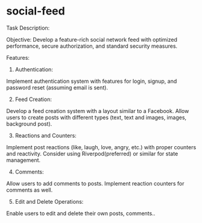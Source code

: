 # social-feed


Task Description: 

Objective: Develop a feature-rich social network feed with optimized performance, secure authorization, and standard security measures.


Features:

1. Authentication:

Implement authentication system with features for login, signup, and password reset (assuming email is sent).

2. Feed Creation:

Develop a feed creation system with a layout similar to a Facebook. Allow users to create posts with different types (text, text and images, images, background post).

3. Reactions and Counters:

Implement post reactions (like, laugh, love, angry, etc.) with proper counters and reactivity. Consider using Riverpod(preferred) or similar for state management.

4. Comments:

Allow users to add comments to posts. Implement reaction counters for comments as well.

5. Edit and Delete Operations:

Enable users to edit and delete their own posts, comments..

